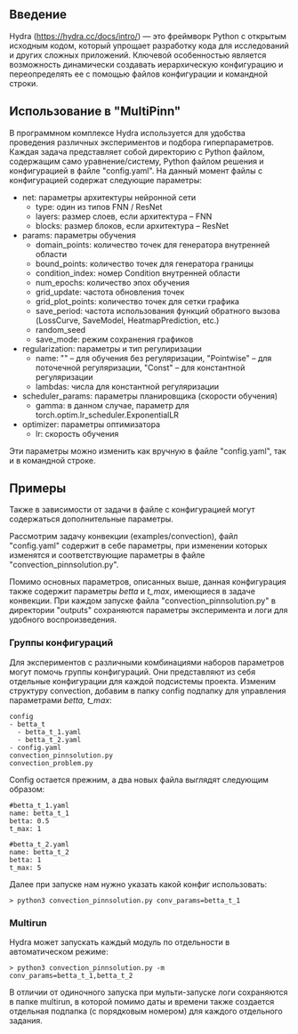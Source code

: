 
## Введение
Hydra (https://hydra.cc/docs/intro/) — это фреймворк Python с открытым исходным кодом, который упрощает разработку кода для исследований и других сложных приложений. Ключевой особенностью является возможность динамически создавать иерархическую конфигурацию и переопределять ее с помощью файлов конфигурации и командной строки.
## Использование в "MultiPinn"
В программном комплексе Hydra используется для удобства проведения различных экспериментов и подбора гиперпараметров.
Каждая задача представляет собой директорию с Python файлом, содержащим само уравнение/систему, Python файлом решения и конфигурацией в файле "config.yaml".
На данный момент файлы с  конфигурацией содержат следующие параметры:

 * net: параметры архитектуры нейронной сети
	 * type: один из типов FNN / ResNet
	 * layers: размер слоев, если архитектура – FNN
	 * blocks: размер блоков, если архитектура – ResNet
  * params: параметры обучения
	  * domain_points: количество точек для генератора внутренней области
	  * bound_points: количество точек для генератора границы
	  * condition_index: номер Condition внутренней области
	  * num_epochs: количество эпох обучения
	  * grid_update: частота обновления точек
	  * grid_plot_points: количество точек для сетки графика
	  * save_period: частота использования функций обратного вызова (LossCurve, SaveModel, HeatmapPrediction, etc.)
	  * random_seed
	  * save_mode: режим сохранения графиков
* regularization: параметры и тип регулиризации
  * name: "" – для обучения без регуляризации, "Pointwise" – для поточечной регуляризации, "Const" – для константной регуляризации
  * lambdas: числа для константной регуляризации
 * scheduler_params: параметры планировщика (скорости обучения)
   * gamma: в данном случае, параметр для torch.optim.lr_scheduler.ExponentialLR
 * optimizer: параметры оптимизатора
   * lr: скорость обучения

 Эти параметры можно изменить как вручную в файле "config.yaml", так и в командной строке.
 ## Примеры
Также в зависимости от задачи в файле с конфигурацией могут содержаться дополнительные параметры.

Рассмотрим задачу конвекции (examples/convection), файл "config.yaml" содержит в себе параметры, при изменении которых изменятся и соответствующие параметры в файле "convection_pinnsolution.py".

Помимо основных параметров, описанных выше, данная конфигурация также содержит параметры *betta* и *t_max*, имеющиеся в задаче конвекции.
При каждом запуске файла "convection_pinnsolution.py" в директории "outputs" сохраняются параметры эксперимента и логи для удобного воспроизведения.
### Группы конфигураций
Для экспериментов с различными комбинациями наборов параметров могут помочь группы конфигураций. Они представляют из себя отдельные конфигурации для каждой подсистемы проекта.
Изменим структуру convection, добавим в папку config подпапку для управления параметрами *betta, t_max*:

```
config
- betta_t
  - betta_t_1.yaml
  - betta_t_2.yaml
- config.yaml
convection_pinnsolution.py
convection_problem.py
```
Config остается прежним, а два новых файла выглядят следующим образом:
```
#betta_t_1.yaml
name: betta_t_1
betta: 0.5
t_max: 1
```

```
#betta_t_2.yaml
name: betta_t_2
betta: 1
t_max: 5
```
Далее при запуске нам нужно указать какой конфиг использовать:
```
> python3 convection_pinnsolution.py conv_params=betta_t_1
```
### Multirun
Hydra может запускать каждый модуль по отдельности в автоматическом режиме:
```
> python3 convection_pinnsolution.py -m conv_params=betta_t_1,betta_t_2
```
В отличии от одиночного запуска при мульти-запуске логи сохраняются в папке multirun, в которой помимо даты и времени также создается отдельная подпапка (с порядковым номером) для каждого отдельного задания.
